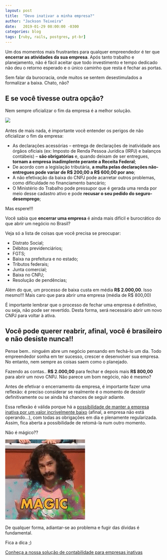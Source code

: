 ```yaml
---
layout: post
title:  "Devo inativar a minha empresa?"
author: "Jackson Teixeira"
date:   2019-01-29 08:00:00 -0300
categories: blog
tags: [ruby, rails, postgres, pt-br]
---
```


Um dos momentos mais frustrantes para qualquer empreendedor é ter que **encerrar as atividades da sua empresa**. Após tanto trabalho e planejamento, não é fácil aceitar que todo investimento e tempo dedicado não deu o retorno esperado e o único caminho que resta é fechar as portas.

Sem falar da burocracia, onde muitos se sentem desestimulados a formalizar a baixa. Chato, não?

## E se você tivesse outra opção?

Nem sempre oficializar o fim da empresa é a melhor solução.

<!--break-->

<div class="text-center my-5">
  <img src="/assets/images/posts/man-in-black-shirt-and-gray-denim-pants-sitting-on-gray-1134204.jpg" class="img-fluid">
</div>

Antes de mais nada, é importante você entender os perigos de não oficializar o fim da empresa:

- As declarações acessórias – entrega de declarações de inatividade aos órgãos oficiais (ex: Imposto de Renda Pessoa Jurídica (IRPJ) e balanços contábeis) – **são obrigatórias** e, quando deixam de ser entregues, **tornam a empresa inadimplente perante a Receita Federal**;
- De acordo com a legislação tributária, **a multa pelas declarações não-entregues pode variar de R$ 200,00 a R$ 600,00 por ano**;
- A não efetivação da baixa do CNPJ pode acarretar outros problemas, como dificuldade no financiamento bancário;
- O Ministério do Trabalho pode pressupor que é gerada uma renda por meio desse cadastro ativo e pode **recusar o seu pedido do seguro-desemprego**;

Mas espere!!!

Você sabia que **encerrar uma empresa** é ainda mais difícil e burocrático do que abrir um negócio no Brasil?

Veja só a lista de coisas que você precisa se preocupar:

- Distrato Social;
- Débitos previdenciários;
- FGTS;
- Baixa na prefeitura e no estado;
- Tributos federais;
- Junta comercial;
- Baixa no CNPJ;
- Resolução de pendências;

Além do que, um processo de baixa custa em média **R$ 2.000,00**. Isso mesmo!!! Mais caro que para abrir uma empresa (média de R$ 800,00)

É importante lembrar que o processo de fechar uma empresa é definitivo, ou seja, não pode ser revertido. Desta forma, será necessário abrir um novo CNPJ para voltar à ativa.


## Você pode querer reabrir, afinal, você é brasileiro e não desiste nunca!!

Pense bem.. ninguém abre um negócio pensando em fechá-lo um dia. Todo empreendedor sonha em ter sucesso, crescer e desenvolver sua empresa. No entanto, nem sempre as coisas saem como o planejado.

Fazendo as contas.. **R$ 2.000,00** para fechar e depois mais **R$ 800,00** para abrir um novo CNPJ. Não parece um bom negócio, não é mesmo?

Antes de efetivar o encerramento da empresa, é importante fazer uma reflexão: é preciso considerar se realmente é o momento de desistir definitivamente ou se ainda há chances de seguir adiante.

Essa reflexão é válida porque há a <a href="https://pjpark.com.br">possibilidade de manter a empresa inativa por um valor incrivelmente baixo</a> (afinal, a empresa não está operando...), com todas as obrigações em dia e plenamente regularizada. Assim, fica aberta a possibilidade de retomá-la num outro momento.

Não é mágico??

<div class="text-center my-5">
  <img src="/assets/images/posts/magic.gif">
</div>

De qualquer forma, adiantar-se ao problema e fugir das dívidas é fundamental.

Fica a dica ;)

<p class="text-center my-6">
  <a href="https://pjpark.com.br" class="btn btn-lg btn-primary bordershadow">Conheça a nossa solução de contabilidade para empresas inativas</a>
</p>